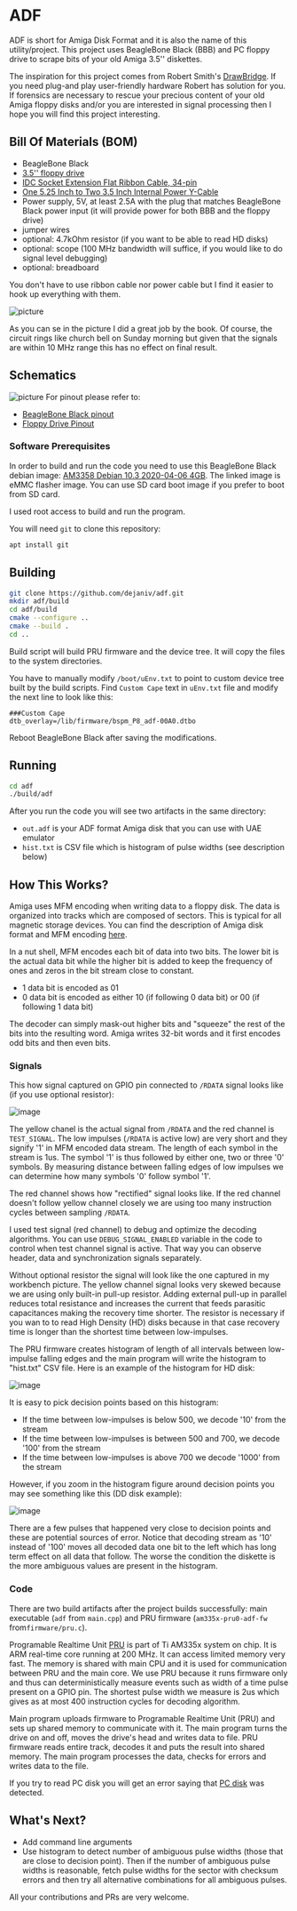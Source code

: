 # ADF

ADF is short for Amiga Disk Format and it is also the name of this utility/project. This project uses BeagleBone Black (BBB) and PC floppy drive to scrape bits of your old Amiga 3.5'' diskettes.

The inspiration for this project comes from Robert Smith's [DrawBridge](https://amiga.robsmithdev.co.uk/instructions). If you need plug-and play user-friendly hardware Robert has solution for you. If forensics are necessary to rescue your precious content of your old Amiga floppy disks and/or you are interested in signal processing then I hope you will find this project interesting.

## Bill Of Materials (BOM)

- BeagleBone Black
- [3.5'' floppy drive](https://www.amazon.ca/gp/product/B01M4FX9K4/ref=ppx_yo_dt_b_asin_title_o04_s00?ie=UTF8&psc=1)
- [IDC Socket Extension Flat Ribbon Cable, 34-pin](https://www.amazon.ca/gp/product/B00X77H74K/ref=ppx_yo_dt_b_asin_title_o03_s00?ie=UTF8&psc=1)
- [One 5.25 Inch to Two 3.5 Inch Internal Power Y-Cable](https://www.amazon.ca/gp/product/B0002J1KW6/ref=ppx_yo_dt_b_asin_image_o02_s00?ie=UTF8&psc=1)
- Power supply, 5V, at least 2.5A with the plug that matches BeagleBone Black power input (it will provide power for both BBB and the floppy drive)
- jumper wires
- optional: 4.7kOhm resistor (if you want to be able to read HD disks)
- optional: scope (100 MHz bandwidth will suffice, if you would like to do signal level debugging)
- optional: breadboard

You don't have to use ribbon cable nor power cable but I find it easier to hook up everything with them.

![picture](project.png)

As you can se in the picture I did a great job by the book. Of course, the circuit rings like church bell on Sunday morning but given that the signals are within 10 MHz range this has no effect on final result.

## Schematics

![picture](schematics.png)
For pinout please refer to:

- [BeagleBone Black pinout](https://vadl.github.io/beagleboneblack/2016/07/29/setting-up-bbb-gpio)
- [Floppy Drive Pinout](http://rtfm.vtt.net/pinouts/data/InternalDisk_pinout.shtml.htm)

### Software Prerequisites

In order to build and run the code you need to use this BeagleBone Black debian image: [AM3358 Debian 10.3 2020-04-06 4GB](https://debian.beagleboard.org/images/bone-eMMC-flasher-debian-10.3-iot-armhf-2020-04-06-4gb.img.xz). The linked image is eMMC flasher image. You can use SD card boot image if you prefer to boot from SD card.

I used root access to build and run the program.

You will need `git` to clone this repository:

```bash
apt install git
```

## Building

```bash
git clone https://github.com/dejaniv/adf.git
mkdir adf/build
cd adf/build
cmake --configure ..
cmake --build .
cd ..

```

Build script will build PRU firmware and the device tree. It will copy the files to the system directories.

You have to manually modify `/boot/uEnv.txt` to point to custom device tree built by the build scripts. Find `Custom Cape` text in `uEnv.txt` file and modify the next line to look like this:

```devicetree
###Custom Cape
dtb_overlay=/lib/firmware/bspm_P8_adf-00A0.dtbo
```

Reboot BeagleBone Black after saving the modifications.

## Running

```bash
cd adf
./build/adf
```

After you run the code you will see two artifacts in the same directory:

- `out.adf` is your ADF format Amiga disk that you can use with UAE emulator
- `hist.txt` is CSV file which is histogram of pulse widths (see description below)

## How This Works?

Amiga uses MFM encoding when writing data to a floppy disk. The data is organized into tracks which are composed of sectors. This is typical for all magnetic storage devices. You can find the description of Amiga disk format and MFM encoding [here](http://lclevy.free.fr/adflib/adf_info.html).

In a nut shell, MFM encodes each bit of data into two bits. The lower bit is the actual data bit while the higher bit is added to keep the frequency
of ones and zeros in the bit stream close to constant.

- 1 data bit is encoded as 01
- 0 data bit is encoded as either 10 (if following 0 data bit) or 00 (if following 1 data bit)

The decoder can simply mask-out higher bits and "squeeze" the rest of the bits into the resulting word. Amiga writes 32-bit words and it first encodes odd bits and then even bits.

### Signals

This how signal captured on GPIO pin connected to `/RDATA` signal looks like (if you use optional resistor):

![image](disk_signal_pru_with_R.png)

The yellow chanel is the actual signal from `/RDATA` and the red channel is `TEST_SIGNAL`. The low impulses (`/RDATA` is active low) are very short and they signify '1' in MFM encoded data stream. The length of each symbol in the stream is 1us. The symbol '1' is thus followed by either one, two or three '0' symbols. By measuring distance between falling edges of low impulses we can determine how many symbols '0' follow symbol '1'.

The red channel shows how "rectified" signal looks like. If the red channel doesn't follow yellow channel closely we are using too many instruction cycles between sampling `/RDATA`.

I used test signal (red channel) to debug and optimize the decoding algorithms. You can use `DEBUG_SIGNAL_ENABLED` variable in the code to control when test channel signal is active. That way you can observe header, data and synchronization signals separately.

Without optional resistor the signal will look like the one captured in my workbench picture. The yellow channel signal looks very skewed because we are using only built-in pull-up resistor. Adding external pull-up in parallel reduces total resistance and increases the current that feeds parasitic capacitances making the recovery time shorter. The resistor is necessary if you wan to to read High Density (HD) disks because in that case recovery time is longer than the shortest time between low-impulses.

The PRU firmware creates histogram of length of all intervals between low-impulse falling edges and the main program will write the histogram to "hist.txt" CSV file. Here is an example of the histogram for HD disk:

![image](hd_hist.png)

It is easy to pick decision points based on this histogram:

- If the time between low-impulses is below 500, we decode '10' from the stream
- If the time between low-impulses is between 500 and 700, we decode '100' from the stream
- If the time between low-impulses is above 700 we decode '1000' from the stream

However, if you zoom in the histogram figure around decision points you may see something like this (DD disk example):

![image](dd_hist_zoomed.png)

There are a few pulses that happened very close to decision points and these are potential sources of error. Notice that decoding stream as '10' instead of '100' moves all decoded data one bit to the left which has long term effect on all data that follow. The worse the condition the diskette is the more ambiguous values are present in the histogram.

### Code

There are two build artifacts after the project builds successfully: main executable (`adf` from `main.cpp`) and PRU firmware (`am335x-pru0-adf-fw` from`firmware/pru.c`).

Programable Realtime Unit [PRU](https://beagleboard.org/pru) is part of Ti AM335x system on chip. It is ARM real-time core running at 200 MHz. It can access limited memory very fast. The memory is shared with main CPU and it is used for communication between PRU and the main core. We use PRU because it runs firmware only and thus can deterministically measure events such as width of a time pulse present on a GPIO pin. The shortest pulse width we measure is 2us which gives as at most 400 instruction cycles for decoding algorithm.

Main program uploads firmware to Programable Realtime Unit (PRU) and sets up shared memory to communicate with it. The main program turns the drive on and off, moves the drive's head and writes data to file. PRU firmware reads entire track, decodes it and puts the result into shared memory. The main program processes the data, checks for errors and writes data to the file.

If you try to read PC disk you will get an error saying that [PC disk](https://www.robcraig.com/wiki/ibm-pc-floppy-disks-a-deeper-look-at-disk-formats-and-copy-protection/#:~:text=All%20IBM%20PC%20compatible%20floppy%20disk%20controllers%20use,on%20the%20Write%20Data%20and%20Read%20Data%20lines.) was detected.

## What's Next?

- Add command line arguments
- Use histogram to detect number of ambiguous pulse widths (those that are close to decision point). Then if the number of ambiguous pulse widths is reasonable, fetch pulse widths for the sector with checksum errors and then try all alternative combinations for all ambiguous pulses.

All your contributions and PRs are very welcome.
